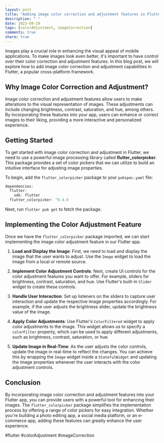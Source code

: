 ```yaml
---
layout: post
title: "Adding image color correction and adjustment features in Flutter"
description: " "
date: 2023-09-29
tags: [colorAdjustment, imageCorrection]
comments: true
share: true
---
```


Images play a crucial role in enhancing the visual appeal of mobile applications. To make images look even better, it's important to have control over their color correction and adjustment features. In this blog post, we will explore how to add image color correction and adjustment capabilities in Flutter, a popular cross-platform framework. 

## Why Image Color Correction and Adjustment?

Image color correction and adjustment features allow users to make alterations to the visual representation of images. These adjustments can include changing brightness, contrast, saturation, and hue, among others. By incorporating these features into your app, users can enhance or correct images to their liking, providing a more interactive and personalized experience.

## Getting Started

To get started with image color correction and adjustment in Flutter, we need to use a powerful image processing library called **flutter_colorpicker**. This package provides a set of color pickers that we can utilize to build an intuitive interface for adjusting image properties.

To begin, add the `flutter_colorpicker` package to your `pubspec.yaml` file:

```dart
dependencies:
  flutter:
    sdk: flutter
  flutter_colorpicker: ^0.4.0
```

Next, run `flutter pub get` to fetch the package.

## Implementing the Color Adjustment Feature

Once we have the `flutter_colorpicker` package imported, we can start implementing the image color adjustment feature in our Flutter app.

1. **Load and Display the Image**: First, we need to load and display the image that the user wants to adjust. Use the `Image` widget to load the image from a local or remote source.

2. **Implement Color Adjustment Controls**: Next, create UI controls for the color adjustment features you want to offer. For example, sliders for brightness, contrast, saturation, and hue. Use Flutter's built-in `Slider` widget to create these controls. 

3. **Handle User Interaction**: Set up listeners on the sliders to capture user interaction and update the respective image properties accordingly. For example, if the user adjusts the brightness slider, update the brightness value of the image.

4. **Apply Color Adjustments**: Use Flutter's `ColorFiltered` widget to apply color adjustments to the image. This widget allows us to specify a `colorFilter` property, which can be used to apply different adjustments, such as brightness, contrast, saturation, or hue.

5. **Update Image in Real-Time**: As the user adjusts the color controls, update the image in real-time to reflect the changes. You can achieve this by wrapping the `Image` widget inside a `StatefulWidget` and updating the image properties whenever the user interacts with the color adjustment controls.

## Conclusion

By incorporating image color correction and adjustment features into your Flutter app, you can provide users with a powerful tool for enhancing their images. The `flutter_colorpicker` package simplifies the implementation process by offering a range of color pickers for easy integration. Whether you're building a photo editing app, a social media platform, or an e-commerce app, adding these features can greatly enhance the user experience.

#flutter #colorAdjustment #imageCorrection